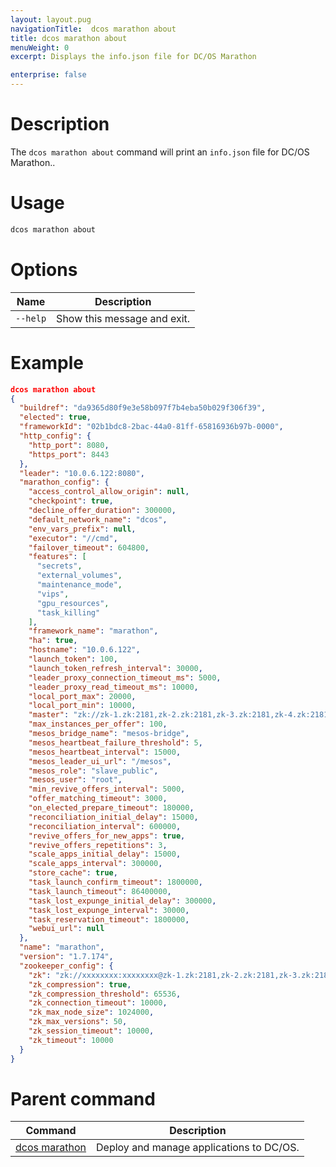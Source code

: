 ```yaml
---
layout: layout.pug
navigationTitle:  dcos marathon about
title: dcos marathon about
menuWeight: 0
excerpt: Displays the info.json file for DC/OS Marathon

enterprise: false
---
```



# Description

The `dcos marathon about` command will print an `info.json` file for DC/OS Marathon..

# Usage

```bash
dcos marathon about 
```

# Options

| Name |  Description |
|---------|-------------|
| `--help`   |  Show this message and exit. |



# Example

```json
dcos marathon about
{
  "buildref": "da9365d80f9e3e58b097f7b4eba50b029f306f39",
  "elected": true,
  "frameworkId": "02b1bdc8-2bac-44a0-81ff-65816936b97b-0000",
  "http_config": {
    "http_port": 8080,
    "https_port": 8443
  },
  "leader": "10.0.6.122:8080",
  "marathon_config": {
    "access_control_allow_origin": null,
    "checkpoint": true,
    "decline_offer_duration": 300000,
    "default_network_name": "dcos",
    "env_vars_prefix": null,
    "executor": "//cmd",
    "failover_timeout": 604800,
    "features": [
      "secrets",
      "external_volumes",
      "maintenance_mode",
      "vips",
      "gpu_resources",
      "task_killing"
    ],
    "framework_name": "marathon",
    "ha": true,
    "hostname": "10.0.6.122",
    "launch_token": 100,
    "launch_token_refresh_interval": 30000,
    "leader_proxy_connection_timeout_ms": 5000,
    "leader_proxy_read_timeout_ms": 10000,
    "local_port_max": 20000,
    "local_port_min": 10000,
    "master": "zk://zk-1.zk:2181,zk-2.zk:2181,zk-3.zk:2181,zk-4.zk:2181,zk-5.zk:2181/mesos",
    "max_instances_per_offer": 100,
    "mesos_bridge_name": "mesos-bridge",
    "mesos_heartbeat_failure_threshold": 5,
    "mesos_heartbeat_interval": 15000,
    "mesos_leader_ui_url": "/mesos",
    "mesos_role": "slave_public",
    "mesos_user": "root",
    "min_revive_offers_interval": 5000,
    "offer_matching_timeout": 3000,
    "on_elected_prepare_timeout": 180000,
    "reconciliation_initial_delay": 15000,
    "reconciliation_interval": 600000,
    "revive_offers_for_new_apps": true,
    "revive_offers_repetitions": 3,
    "scale_apps_initial_delay": 15000,
    "scale_apps_interval": 300000,
    "store_cache": true,
    "task_launch_confirm_timeout": 1800000,
    "task_launch_timeout": 86400000,
    "task_lost_expunge_initial_delay": 300000,
    "task_lost_expunge_interval": 30000,
    "task_reservation_timeout": 1800000,
    "webui_url": null
  },
  "name": "marathon",
  "version": "1.7.174",
  "zookeeper_config": {
    "zk": "zk://xxxxxxxx:xxxxxxxx@zk-1.zk:2181,zk-2.zk:2181,zk-3.zk:2181,zk-4.zk:2181,zk-5.zk:2181/marathon",
    "zk_compression": true,
    "zk_compression_threshold": 65536,
    "zk_connection_timeout": 10000,
    "zk_max_node_size": 1024000,
    "zk_max_versions": 50,
    "zk_session_timeout": 10000,
    "zk_timeout": 10000
  }
}
```

# Parent command

| Command | Description |
|---------|-------------|
| [dcos marathon](/1.12/cli/command-reference/dcos-marathon/) | Deploy and manage applications to DC/OS. |
